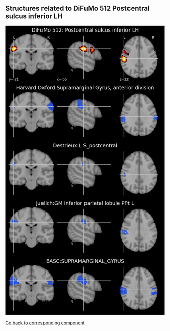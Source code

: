


## Structures related to DiFuMo 512 Postcentral sulcus inferior LH

![372](372.jpg "Structures related to DiFuMo 512 Postcentral sulcus inferior LH")

[Go back to corresponding component](https://parietal-inria.github.io/DiFuMo/512/html/372.html)